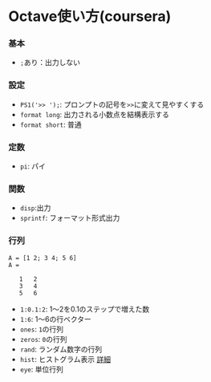 # Octave使い方(coursera)

### 基本
- `;`あり：出力しない

### 設定
- `PS1('>> ');`: プロンプトの記号を`>>`に変えて見やすくする
- `format long`: 出力される小数点を結構表示する
- `format short`: 普通 

### 定数
- `pi`: パイ

### 関数
- `disp`:出力
- `sprintf`: フォーマット形式出力

### 行列

``` 3×2
A = [1 2; 3 4; 5 6]
A =

   1   2
   3   4
   5   6
```

- `1:0.1:2`: 1〜2を0.1のステップで増えた数
- `1:6`: 1〜6の行ベクター
- `ones`: `1`の行列
- `zeros`: `0`の行列
- `rand`: ランダム数字の行列
- `hist`: ヒストグラム表示 [詳細](http://qiita.com/noanoa07/items/a20dccff0902947d3e0c)
- `eye`: 単位行列